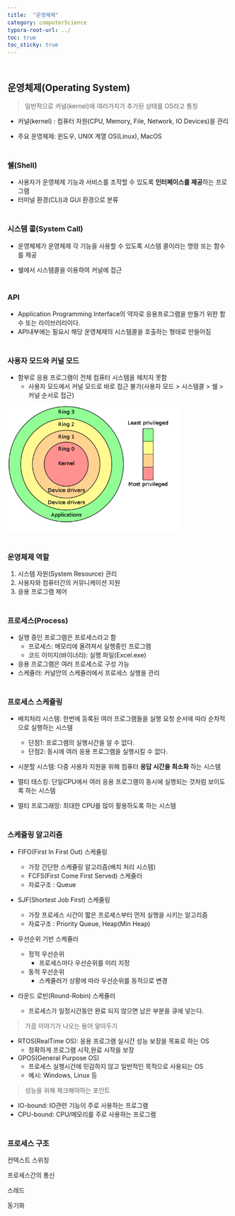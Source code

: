 ```yaml
---
title:  "운영체제"
category: computerScience
typora-root-url: ../
toc: true
toc_sticky: true
---
```


## <br>운영체제(Operating System)

> 일반적으로 커널(kernel)에 여러가지가 추가된 상태를 OS라고 통칭

- 커널(kernel) : 컴퓨터 자원(CPU, Memory, File, Network, IO Devices)을 관리 

- 주요 운영체제: 윈도우, UNIX 계열 OS(Linux), MacOS

### <br>쉘(Shell)

- 사용자가 운영체제 기능과 서비스를 조작할 수 있도록 **인터페이스를 제공**하는 프로그램
- 터미널 환경(CLI)과 GUI 환경으로 분류

### <br>시스템 콜(System Call)

- 운영체제가 운영체제 각 기능을 사용할 수 있도록 시스템 콜이라는 명령 또는 함수를 제공

- 쉘에서 시스템콜을 이용하여 커널에 접근

### <br>API

- Application Programming Interface의 약자로 응용프로그램을 만들기 위한 함수 또는 라이브러리이다.
- API내부에는 필요시 해당 운영체제의 시스템콜을 호출하는 형태로 만들어짐

### <br>사용자 모드와 커널 모드

- 함부로 응용 프로그램이 전체 컴퓨터 시스템을 헤치지 못함
  - 사용자 모드에서 커널 모드로 바로 접근 불가(사용자 모드 > 시스템콜 > 쉘 > 커널 순서로 접근)

<img src="/../images/2023-12-12-computer02/cn.png" alt="cn" style="zoom: 65%;" />

### <br>운영체제 역할

1. 시스템 자원(System Resource) 관리
2. 사용자와 컴퓨터간의 커뮤니케이션 지원
3. 응용 프로그램 제어

### <br>프로세스(Process)

- 실행 중인 프로그램은 프로세스라고 함
  - 프로세스: 메모리에 올려져서 실행중인 프로그램
  - 코드 이미지(바이너리): 실행 파일(Excel.exe)
- 응용 프로그램은 여러 프로세스로 구성 가능
- 스케쥴러: 커널안의 스케쥴러에서 프로세스 실행을 관리

### <br>프로세스 스케쥴링

- 배치처리 시스템: 한번에 등록된 여러 프로그램들을 실행 요청 순서에 따라 순차적으로 실행하는 시스템
  - 단점1: 프로그램의 실행시간을 알 수 없다.
  - 단점2: 동시에 여러 응용 프로그램을 실행시킬 수 없다.

- 시분할 시스템: 다중 사용자 지원을 위해 컴퓨터 **응답 시간을 최소화** 하는 시스템

- 멀티 태스킹: 단일CPU에서 여러 응용 프로그램이 동시에 실행되는 것처럼 보이도록 하는 시스템
- 멀티 프로그래밍: 최대한 CPU를 많이 활용하도록 하는 시스템

### <br>스케쥴링 알고리즘

- FIFO(First In First Out) 스케쥴링
  - 가장 간단한 스케쥴링 알고리즘(배치 처리 시스템)
  - FCFS(First Come First Served) 스케쥴러
  - 자료구조 : Queue
- SJF(Shortest Job First) 스케쥴링
  - 가장 프로세스 시간이 짧은 프로세스부터 먼저 실행을 시키는 알고리즘
  - 자료구조 : Priority Queue, Heap(Min Heap)

- 우선순위 기반 스케쥴러
  - 정적 우선순위
    - 프로세스마다 우선순위를 미리 지정
  - 동적 우선순위
    - 스케쥴러가 상황에 따라 우선순위를 동적으로 변경
- 라운드 로빈(Round-Robin) 스케쥴러
  - 프로세스가 일정시간동안 완료 되지 않으면 남은 부분을 큐에 넣는다. 



> 가끔 이야기가 나오는 용어 알아두기

- RTOS(RealTime OS): 응용 프로그램 실시간 성능 보장을 목표로 하는 OS
  - 정확하게 프로그램 시작,완료 시작을 보장
- GPOS(General Purpose OS)
  - 프로세스 실행시간에 민감하지 않고 일반적인 목적으로 사용되는 OS
  - 예시: Windows, Linux 등



> 성능을 위해 체크해야하는 포인트

- IO-bound: IO관련 기능이 주로 사용하는 프로그램
- CPU-bound: CPU/메모리를 주로 사용하는 프로그램

### <br>프로세스 구조

컨텍스트 스위칭

프로세스간의 통신





스레드

동기화 
